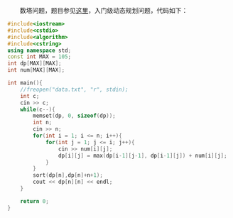 &emsp;&emsp;数塔问题，题目参见[这里](http://acm.hdu.edu.cn/showproblem.php?pid=2084)，入门级动态规划问题，代码如下：
``` cpp
#include<iostream>
#include<cstdio>
#include<algorithm>
#include<cstring>
using namespace std;
const int MAX = 105;
int dp[MAX][MAX];
int num[MAX][MAX];

int main(){
	//freopen("data.txt", "r", stdin);
	int c;
	cin >> c;
	while(c--){
		memset(dp, 0, sizeof(dp));
		int n;
		cin >> n;
		for(int i = 1; i <= n; i++){
			for(int j = 1; j <= i; j++){
				cin >> num[i][j];
				dp[i][j] = max(dp[i-1][j-1], dp[i-1][j]) + num[i][j];
			}
		}
		sort(dp[n],dp[n]+n+1);
		cout << dp[n][n] << endl;
	}

	return 0;
}

```